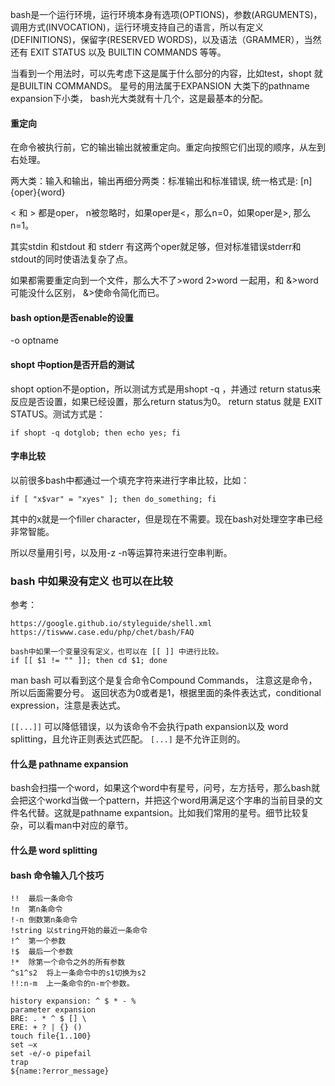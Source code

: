 bash是一个运行环境，运行环境本身有选项(OPTIONS)，参数(ARGUMENTS)，调用方式(INVOCATION)，运行环境支持自己的语言，所以有定义(DEFINITIONS)，保留字(RESERVED WORDS)，以及语法（GRAMMER），当然还有 EXIT STATUS 以及 BUILTIN COMMANDS 等等。

当看到一个用法时，可以先考虑下这是属于什么部分的内容，比如test，shopt 就是BUILTIN COMMANDS。 星号的用法属于EXPANSION 大类下的pathname expansion下小类， bash光大类就有十几个，这是最基本的分配。

#### 重定向

在命令被执行前，它的输出输出就被重定向。重定向按照它们出现的顺序，从左到右处理。

两大类：输入和输出，输出再细分两类：标准输出和标准错误, 统一格式是: \[n\]{oper}{word}

< 和 > 都是oper， n被忽略时，如果oper是<，那么n=0，如果oper是>, 那么n=1。

其实stdin 和stdout 和 stderr 有这两个oper就足够，但对标准错误stderr和stdout的同时使语法复杂了点。

如果都需要重定向到一个文件，那么大不了>word 2>word 一起用，和 &>word 可能没什么区别， &>使命令简化而已。

#### bash option是否enable的设置

-o  optname

#### shopt 中option是否开启的测试

shopt option不是option，所以测试方式是用shopt -q ，并通过 return status来反应是否设置，如果已经设置，那么return status为0。
return status 就是 EXIT STATUS。测试方式是：

    if shopt -q dotglob; then echo yes; fi

#### 字串比较

以前很多bash中都通过一个填充字符来进行字串比较，比如：

    if [ "x$var" = "xyes" ]; then do_something; fi
    
其中的x就是一个filler character，但是现在不需要。现在bash对处理空字串已经非常智能。

所以尽量用引号，以及用-z -n等运算符来进行空串判断。

### bash 中如果没有定义 也可以在比较
参考：

    https://google.github.io/styleguide/shell.xml
    https://tiswww.case.edu/php/chet/bash/FAQ

    bash中如果一个变量没有定义，也可以在 [[ ]] 中进行比较。
    if [[ $1 != "" ]]; then cd $1; done

man bash 可以看到这个是复合命令Compound Commands， 注意这是命令，所以后面需要分号。
返回状态为0或者是1，根据里面的条件表达式，conditional expression，注意是表达式。

`[[...]]` 可以降低错误，以为该命令不会执行path expansion以及 word splitting，且允许正则表达式匹配。 `[...]` 是不允许正则的。

#### 什么是 pathname expansion

bash会扫描一个word，如果这个word中有星号，问号，左方括号，那么bash就会把这个workd当做一个pattern，并把这个word用满足这个字串的当前目录的文件名代替。这就是pathname expantsion。比如我们常用的星号。细节比较复杂，可以看man中对应的章节。

#### 什么是 word splitting

#### bash 命令输入几个技巧

    !!	最后一条命令
    !n	第n条命令
    !-n	倒数第n条命令
    !string	以string开始的最近一条命令
    !^	第一个参数
    !$	最后一个参数
    !*	除第一个命令之外的所有参数
    ^s1^s2	将上一条命令中的s1切换为s2
    !!:n-m	上一条命令的n-m个参数。
    
    history expansion: ^ $ * - %
    parameter expansion
    BRE: . * ^ $ [] \
    ERE: + ? | {} () 
    touch file{1..100}
    set –x
    set -e/-o pipefail
    trap
    ${name:?error_message}
